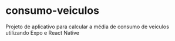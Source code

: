 # consumo-veiculos
Projeto de aplicativo para calcular a média de consumo de veículos utilizando Expo e React Native
